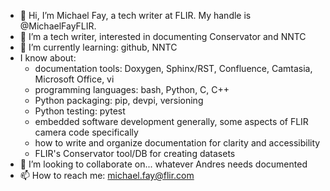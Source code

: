 - 👋 Hi, I’m Michael Fay, a tech writer at FLIR. My handle is @MichaelFayFLIR.
- 👀 I’m a tech writer, interested in documenting Conservator and NNTC
- 🌱 I’m currently learning: github, NNTC
- I know about:
  - documentation tools: Doxygen, Sphinx/RST, Confluence, Camtasia, Microsoft Office, vi
  - programming languages: bash, Python, C, C++
  - Python packaging: pip, devpi, versioning
  - Python testing: pytest
  - embedded software development generally, some aspects of FLIR camera code specifically
  - how to write and organize documentation for clarity and accessibility
  - FLIR's Conservator tool/DB for creating datasets
- 💞️ I’m looking to collaborate on... whatever Andres needs documented
- 📫 How to reach me: michael.fay@flir.com

<!---
MichaelFayFLIR/MichaelFayFLIR is a ✨ special ✨ repository because its `README.md` (this file) appears on your GitHub profile.
You can click the Preview link to take a look at your changes.
--->
